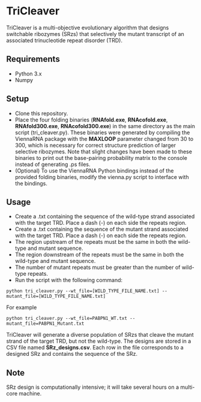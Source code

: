 # TriCleaver

TriCleaver is a multi-objective evolutionary algorithm that designs switchable ribozymes (SRzs) that selectively the mutant transcript of an associated trinucleotide repeat disorder (TRD).

## Requirements
- Python 3.x
- Numpy

## Setup

- Clone this repository.
- Place the four folding binaries (**RNAfold.exe**, **RNAcofold.exe**, **RNAfold300.exe**, **RNAcofold300.exe**) in the same directory as the main script (tri_cleaver.py). These binaries were generated by compiling the ViennaRNA package with the **MAXLOOP** parameter changed from 30 to 300, which is necessary for correct structure prediction of larger selective ribozymes. Note that slight changes have been made to these binaries to print out the base-pairing probability matrix to the console instead of generating .ps files.
- (Optional) To use the ViennaRNA Python bindings instead of the provided folding binaries, modify the vienna.py script to interface with the bindings.

## Usage

- Create a .txt containing the sequence of the wild-type strand associated with the target TRD. Place a dash (-) on each side the repeats region.
- Create a .txt containing the sequence of the mutant strand associated with the target TRD. Place a dash (-) on each side the repeats region.
- The region upstream of the repeats must be the same in both the wild-type and mutant sequence. 
- The region downstream of the repeats must be the same in both the wild-type and mutant sequence. 
- The number of mutant repeats must be greater than the number of wild-type repeats.
- Run the script with the following command:

`python tri_cleaver.py --wt_file=[WILD_TYPE_FILE_NAME.txt] --mutant_file=[WILD_TYPE_FILE_NAME.txt]`

For example

`python tri_cleaver.py --wt_file=PABPN1_WT.txt --mutant_file=PABPN1_Mutant.txt`

TriCleaver will generate a diverse population of SRzs that cleave the mutant strand of the target TRD, but not the wild-type. The designs are stored in a CSV file named **SRz_designs.csv**. Each row in the file corresponds to a designed SRz and contains the sequence of the SRz.

## Note
SRz design is computationally intensive; it will take several hours on a multi-core machine.
